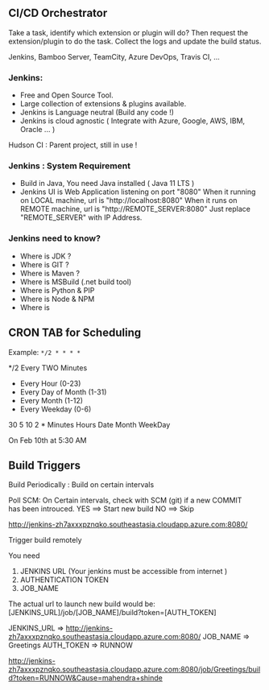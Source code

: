 ## CI/CD Orchestrator 
Take a task, identify which extension or plugin will do?
Then request the extension/plugin to do the task.
Collect the logs and update the build status.

Jenkins, Bamboo Server, TeamCity, Azure DevOps, Travis CI, ...


### Jenkins:
- Free and Open Source Tool.
- Large collection of extensions & plugins available.
- Jenkins is Language neutral (Build any code !)
- Jenkins is cloud agnostic ( Integrate with Azure, Google, AWS, IBM, Oracle ... )

Hudson CI : Parent project, still in use !


### Jenkins : System Requirement
- Build in Java, You need Java installed ( Java 11 LTS )
- Jenkins UI is Web Application listening on port "8080"
   When it running on LOCAL machine, url is "http://localhost:8080"
   When it runs on REMOTE machine, url is "http://REMOTE_SERVER:8080"
	Just replace "REMOTE_SERVER" with IP Address.

### Jenkins need to know?
- Where is JDK ?
- Where is GIT ?
- Where is Maven ?
- Where is MSBuild (.net build tool)
- Where is Python & PIP
- Where is Node & NPM 
- Where is <Add-any-other-build-tool>



## CRON TAB for Scheduling

Example:  `*/2 * * * *`

*/2	Every TWO Minutes
*	Every Hour (0-23)  
* 	Every Day of Month (1-31)
* 	Every Month  (1-12)
*	Every Weekday (0-6)

30 	5 	10 	2 *	
Minutes Hours  Date Month WeekDay

On Feb 10th at 5:30 AM

## Build Triggers

Build Periodically :  Build on certain intervals

Poll SCM:	      On Certain intervals, check with SCM (git) if a new COMMIT	
			has been introuced.
		      	YES ==> Start new build
			NO  ==> Skip	

http://jenkins-zh7axxxpznqko.southeastasia.cloudapp.azure.com:8080/


Trigger build remotely

You need 
1. JENKINS URL (Your jenkins must be accessible from internet )
2. AUTHENTICATION TOKEN 
3. JOB_NAME

The actual url to launch new build would be:
[JENKINS_URL]/job/[JOB_NAME]/build?token=[AUTH_TOKEN]

JENKINS_URL => http://jenkins-zh7axxxpznqko.southeastasia.cloudapp.azure.com:8080/
JOB_NAME    => Greetings
AUTH_TOKEN  => RUNNOW

http://jenkins-zh7axxxpznqko.southeastasia.cloudapp.azure.com:8080/job/Greetings/build?token=RUNNOW&Cause=mahendra+shinde


